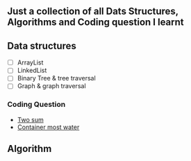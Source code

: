 ## Just a collection of all Dats Structures, Algorithms and Coding question I learnt

## Data structures

- [ ] ArrayList
- [ ] LinkedList
- [ ] Binary Tree & tree traversal
- [ ] Graph & graph traversal

### Coding Question

- [Two sum](./Question/twoSum/question.md)
- [Container most water](./Question/Container-most-water/question.md)

## Algorithm
